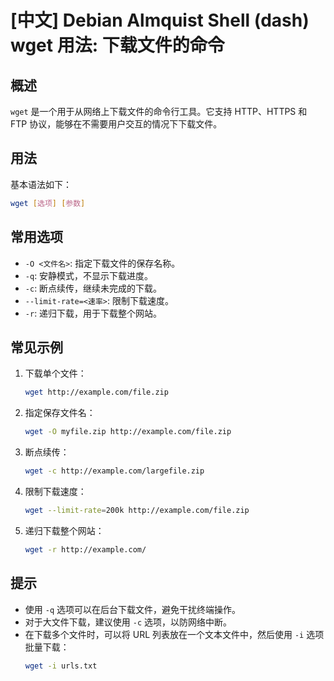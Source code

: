 # [中文] Debian Almquist Shell (dash) wget 用法: 下载文件的命令

## 概述
`wget` 是一个用于从网络上下载文件的命令行工具。它支持 HTTP、HTTPS 和 FTP 协议，能够在不需要用户交互的情况下下载文件。

## 用法
基本语法如下：
```bash
wget [选项] [参数]
```

## 常用选项
- `-O <文件名>`: 指定下载文件的保存名称。
- `-q`: 安静模式，不显示下载进度。
- `-c`: 断点续传，继续未完成的下载。
- `--limit-rate=<速率>`: 限制下载速度。
- `-r`: 递归下载，用于下载整个网站。

## 常见示例
1. 下载单个文件：
   ```bash
   wget http://example.com/file.zip
   ```

2. 指定保存文件名：
   ```bash
   wget -O myfile.zip http://example.com/file.zip
   ```

3. 断点续传：
   ```bash
   wget -c http://example.com/largefile.zip
   ```

4. 限制下载速度：
   ```bash
   wget --limit-rate=200k http://example.com/file.zip
   ```

5. 递归下载整个网站：
   ```bash
   wget -r http://example.com/
   ```

## 提示
- 使用 `-q` 选项可以在后台下载文件，避免干扰终端操作。
- 对于大文件下载，建议使用 `-c` 选项，以防网络中断。
- 在下载多个文件时，可以将 URL 列表放在一个文本文件中，然后使用 `-i` 选项批量下载：
  ```bash
  wget -i urls.txt
  ```
